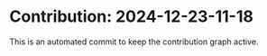 # Contribution: 2024-12-23-11-18
This is an automated commit to keep the contribution graph active.
